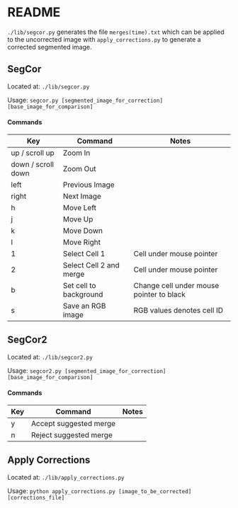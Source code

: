 # README
`./lib/segcor.py` generates the file `merges(time).txt` which can be applied to the uncorrected image with `apply_corrections.py` to generate a corrected segmented image.

## SegCor
Located at: `./lib/segcor.py`

Usage: `segcor.py [segmented_image_for_correction] [base_image_for_comparison]`

#### Commands

| Key                | Command                | Notes                                       |
| ------------------ | ---------------------- | ------------------------------------------- |
| up / scroll up     | Zoom In                |                                             |
| down / scroll down | Zoom Out               |                                             |
| left               | Previous Image         |                                             |
| right              | Next Image             |                                             |
| h                  | Move Left              |                                             |
| j                  | Move Up                |                                             |
| k                  | Move Down              |                                             |
| l                  | Move Right             |                                             |
| 1                  | Select Cell 1          | Cell under mouse pointer                    |
| 2                  | Select Cell 2 and merge| Cell under mouse pointer                    |
| b                  | Set cell to background | Change cell under mouse pointer to black    |
| s                  | Save an RGB image      | RGB values denotes cell ID                  |

## SegCor2
Located at: `./lib/segcor2.py`

Usage: `segcor2.py [segmented_image_for_correction] [base_image_for_comparison]`

#### Commands
| Key                | Command                | Notes                                       |
| ------------------ | ---------------------- | ------------------------------------------- |
| y                  | Accept suggested merge |                                             |
| n                  | Reject suggested merge |                                             |

## Apply Corrections
Located at: `./lib/apply_corrections.py` 

Usage: `python apply_corrections.py [image_to_be_corrected] [corrections_file]`

